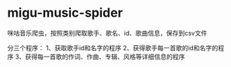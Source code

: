 # migu-music-spider
咪咕音乐爬虫，按照类别爬取歌手、歌名、id、歌曲信息，保存到csv文件

分三个程序：
1、获取歌手id和名字的程序
2、获得歌手每一首歌的id和名字的程序
3、获得每一首歌的作词、作曲、专辑、风格等详细信息的程序
